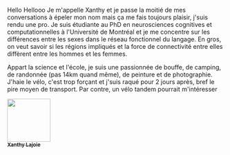 Hello Hellooo
Je m'appelle Xanthy et je passe la moitié de mes conversations à épeler mon nom mais ça me fais toujours plaisir, j'suis rendu une pro. Je suis étudiante au PhD en neurosciences cognitives et computationnelles à l'Université de Montréal et je me concentre sur les différences entre les sexes dans le réseau fonctionnel du langage. En gros, on veut savoir si les régions impliqués et la force de connectivité entre elles diffèrent entre les hommes et les femmes.

Appart la science et l'école, je suis une passionnée de bouffe, de camping, de randonnée (pas 14km quand même), de peinture et de photographie. J'haie le vélo, c'est trop forçant et j'suis raqué pour 2 jours après, bref le pire moyen de transport. Par contre, un vélo tandem pourrait m'intéresser

<a href="https://github.com/Xanthylajoie">
   <img src="https://avatars.githubusercontent.com/u/90349544?v=4?s=100" width="100px;" alt=""/>
   <br /><sub><b>Xanthy Lajoie</b></sub>
</a>

